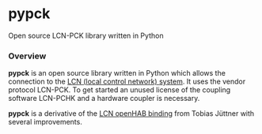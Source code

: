 # pypck
Open source LCN-PCK library written in Python

### Overview

**pypck** is an open source library written in Python which allows the connection to the [LCN (local control network) system](https://www.lcn.eu). It uses the vendor protocol LCN-PCK.
To get started an unused license of the coupling software LCN-PCHK and a hardware coupler is necessary.

**pypck** is a derivative of the [LCN openHAB binding](https://github.com/openhab/openhab1-addons/wiki/lcn-binding) from Tobias Jüttner with several improvements.

